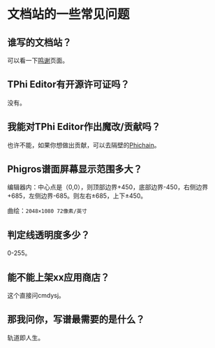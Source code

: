 # 文档站的一些常见问题

## 谁写的文档站？

可以看一下[鸣谢](/CREDITS)页面。

## TPhi Editor有开源许可证吗？

没有。

## 我能对TPhi Editor作出魔改/贡献吗？

也许不能，如果你想做出贡献，可以去隔壁的[Phichain](https://github.com/Ivan-1F/phichain)。

## Phigros谱面屏幕显示范围多大？

编辑器内：中心点是（0,0），则顶部边界+450，底部边界-450，右侧边界+685，左侧边界-685。则左右±685，上下±450。

曲绘：`2048×1080 72像素/英寸`

## 判定线透明度多少？

0-255。

## 能不能上架xx应用商店？

这个直接问cmdysj。

## 那我问你，写谱最需要的是什么？

轨道即人生。